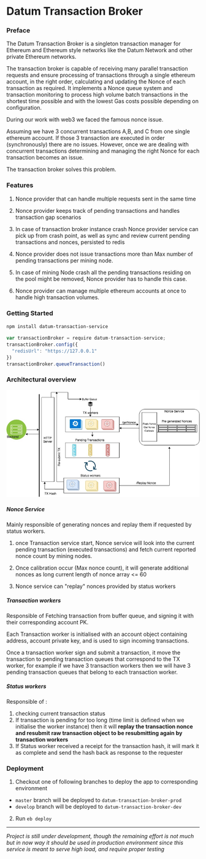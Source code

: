 # Datum Transaction Broker

### Preface

The Datum Transaction Broker is a singleton transaction manager for Ethereum and Ethereum style networks like the Datum Network and other private Ethereum networks. 

The transaction broker is capable of receiving many parallel transaction requests and ensure processing of transactions through a single ethereum account, in the right order, calculating and updating the Nonce of each transaction as required. It implements a Nonce queue system and transaction monitoring to process high volume batch transactions in the shortest time possible and with the lowest Gas costs possible depending on configuration.   

During our work with web3 we faced the famous nonce issue.

Assuming we have 3 concurrent transactions A,B, and C from one single ethereum account. If those 3 transaction are executed in order (synchronously) there are no issues. However, once we are dealing with concurrent transactions determining and managing the right Nonce for each transaction becomes an issue.

The transaction broker solves this problem. 

### Features

1) Nonce provider that can handle multiple requests sent in the same time

2) Nonce provider keeps track of pending transactions and handles transaction gap scenarios

3) In case of transaction broker instance crash Nonce provider service can pick up from crash point, as well as sync and review current pending transactions and nonces, persisted to redis

4) Nonce provider does not issue transactions more than Max number of pending transactions per mining node.

5) In case of mining Node crash all the pending transactions residing on the pool might be removed, Nonce provider has to handle this case.

6) Nonce provider can manage multiple ethereum accounts at once to handle high transaction volumes.

### Getting Started

```console
npm install datum-transaction-service
```
```javascript
var transactionBroker = require datum-transaction-service; 
transactionBroker.config({
  "redisUrl": "https://127.0.0.1"
})
transactionBroker.queueTransaction()
```

### Architectural overview
![](./docs/imgs/overview.jpg)

##### Nonce Service
Mainly responsible of generating nonces and replay them if requested by status workers.

1) once Transaction service start, Nonce service will look into the current pending transaction  (executed transactions) and fetch current reported nonce count by mining nodes.

2) Once calibration occur (Max nonce count), it will generate additional nonces as long current length of nonce array <= 60

3) Nonce service can "replay" nonces provided by status workers

##### Transaction workers

Responsible of Fetching transaction from buffer queue, and signing it with their corresponding account PK.

Each Transaction worker is initialised with an account object containing address, account private key, and is used to sign incoming transactions.

Once a transaction worker sign and submit a transaction, it move the transaction to pending transaction queues that correspond to the TX worker, for example if we have 3 transaction workers then we will have 3 pending transaction queues that belong to each transaction worker.

##### Status workers

Responsible of :
1) checking current transaction status
2) If transaction is pending for too long (time limit is defined when we initialise the worker instance) then it will __replay the transaction nonce and resubmit raw transaction object to be resubmitting again by transaction workers__
3) If Status worker received a receipt for the transaction hash, it will mark it as complete and send the hash back as response to the requester

### Deployment

1. Checkout one of following branches to deploy the app to corresponding environment
- `master` branch will be deployed to `datum-transaction-broker-prod`
- `develop` branch will be deployed to `datum-transaction-broker-dev`

2. Run `eb deploy`

____
_Project is still under development, though the remaining effort is not much but in now way it should be used in production environment since this service is meant to serve high load, and require proper testing_
